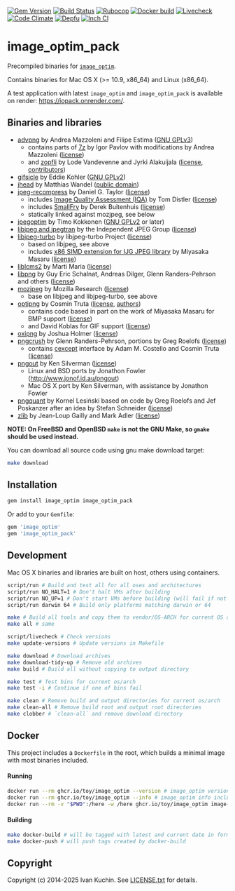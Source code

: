 [![Gem Version](https://img.shields.io/gem/v/image_optim_pack?logo=rubygems)](https://rubygems.org/gems/image_optim_pack)
[![Build Status](https://img.shields.io/github/actions/workflow/status/toy/image_optim_pack/check.yml?logo=github)](https://github.com/toy/image_optim_pack/actions/workflows/check.yml)
[![Rubocop](https://img.shields.io/github/actions/workflow/status/toy/image_optim_pack/rubocop.yml?label=rubocop&logo=rubocop)](https://github.com/toy/image_optim_pack/actions/workflows/rubocop.yml)
[![Docker build](https://img.shields.io/github/actions/workflow/status/toy/image_optim_pack/docker-build.yml?label=docker+build&logo=docker)](https://github.com/toy/image_optim_pack/actions/workflows/docker-build.yml)
[![Livecheck](https://img.shields.io/github/actions/workflow/status/toy/image_optim_pack/livecheck.yml?label=livecheck&logo=github)](https://github.com/toy/image_optim_pack/actions/workflows/livecheck.yml)
[![Code Climate](https://img.shields.io/codeclimate/maintainability/toy/image_optim_pack?logo=codeclimate)](https://codeclimate.com/github/toy/image_optim_pack)
[![Depfu](https://img.shields.io/depfu/toy/image_optim_pack)](https://depfu.com/github/toy/image_optim_pack)
[![Inch CI](https://inch-ci.org/github/toy/image_optim_pack.svg?branch=master)](https://inch-ci.org/github/toy/image_optim_pack)

# image\_optim\_pack

Precompiled binaries for [`image_optim`](https://github.com/toy/image_optim).

Contains binaries for Mac OS X (>= 10.9, x86\_64) and Linux (x86\_64).

A test application with latest `image_optim` and `image_optim_pack` is available on render: https://iopack.onrender.com/.

## Binaries and libraries

* [advpng](https://www.advancemame.it/doc-advpng.html) by Andrea Mazzoleni and Filipe Estima ([GNU GPLv3](acknowledgements/advancecomp.txt))
	* contains parts of [7z](https://7-zip.org) by Igor Pavlov with modifications by Andrea Mazzoleni ([license](acknowledgements/7z.txt))
	* and [zopfli](https://code.google.com/p/zopfli/) by Lode Vandevenne and Jyrki Alakuijala ([license](acknowledgements/zopfli.txt), [contributors](acknowledgements/zopfli-contributors.txt))
* [gifsicle](https://lcdf.org/gifsicle/) by Eddie Kohler ([GNU GPLv2](acknowledgements/gifsicle.txt))
* [jhead](https://www.sentex.ca/~mwandel/jhead/) by Matthias Wandel ([public domain](acknowledgements/jhead.txt))
* [jpeg-recompress](https://github.com/danielgtaylor/jpeg-archive) by Daniel G. Taylor ([license](acknowledgements/jpeg-archive.txt))
	* includes [Image Quality Assessment (IQA)](http://tdistler.com/iqa/) by Tom Distler ([license](acknowledgements/iqa.txt))
	* includes [SmallFry](https://github.com/dwbuiten/smallfry) by Derek Buitenhuis ([license](acknowledgements/smallfry.txt))
	* statically linked against mozjpeg, see below
* [jpegoptim](https://www.kokkonen.net/tjko/projects.html) by Timo Kokkonen ([GNU GPLv2](acknowledgements/jpegoptim.txt) or later)
* [libjpeg and jpegtran](https://ijg.org/) by the Independent JPEG Group ([license](acknowledgements/libjpeg.txt))
* [libjpeg-turbo](https://www.libjpeg-turbo.org/) by libjpeg-turbo Project ([license](acknowledgements/libjpeg-turbo.txt))
	* based on libjpeg, see above
	* includes [x86 SIMD extension for IJG JPEG library](https://cetus.sakura.ne.jp/softlab/jpeg-x86simd/jpegsimd.html) by Miyasaka Masaru ([license](acknowledgements/libjpeg-x86-simd.txt))
* [liblcms2](https://littlecms.com) by Marti Maria ([license](acknowledgements/liblcms2.txt))
* [libpng](http://libpng.org/pub/png/) by Guy Eric Schalnat, Andreas Dilger, Glenn Randers-Pehrson and others ([license](acknowledgements/libpng.txt))
* [mozjpeg](https://github.com/mozilla/mozjpeg) by Mozilla Research ([license](acknowledgements/mozjpeg.txt))
	* base on libjpeg and libjpeg-turbo, see above
* [optipng](http://optipng.sourceforge.net/) by Cosmin Truta ([license](acknowledgements/optipng.txt), [authors](acknowledgements/optipng-authors.txt))
	* contains code based in part on the work of Miyasaka Masaru for BMP support ([license](acknowledgements/bmp2png.txt))
	* and David Koblas for GIF support ([license](acknowledgements/gifread.txt))
* [oxipng](https://github.com/shssoichiro/oxipng) by Joshua Holmer ([license](acknowledgements/oxipng.txt))
* [pngcrush](https://pmt.sourceforge.io/pngcrush/) by Glenn Randers-Pehrson, portions by Greg Roelofs ([license](acknowledgements/pngcrush.txt))
	* contains [cexcept](http://www.nicemice.net/cexcept/) interface by Adam M. Costello and Cosmin Truta ([license](acknowledgements/cexcept.txt))
* [pngout](http://advsys.net/ken/utils.htm) by Ken Silverman ([license](acknowledgements/pngout.txt))
	* Linux and BSD ports by Jonathon Fowler (http://www.jonof.id.au/pngout)
	* Mac OS X port by Ken Silverman, with assistance by Jonathon Fowler
* [pngquant](https://pngquant.org/) by Kornel Lesiński based on code by Greg Roelofs and Jef Poskanzer after an idea by Stefan Schneider ([license](acknowledgements/pngquant.txt))
* [zlib](https://zlib.net/) by Jean-Loup Gailly and Mark Adler ([license](acknowledgements/zlib.txt))

**NOTE: On FreeBSD and OpenBSD `make` is not the GNU Make, so `gmake` should be used instead.**

You can download all source code using gnu make download target:

```sh
make download
```

## Installation

```sh
gem install image_optim image_optim_pack
```

Or add to your `Gemfile`:

```ruby
gem 'image_optim'
gem 'image_optim_pack'
```

## Development

Mac OS X binaries and libraries are built on host, others using containers.

```sh
script/run # Build and test all for all oses and architectures
script/run NO_HALT=1 # Don't halt VMs after building
script/run NO_UP=1 # Don't start VMs before building (will fail if not already running)
script/run darwin 64 # Build only platforms matching darwin or 64

make # Build all tools and copy them to vendor/OS-ARCH for current OS and ARCH, then test
make all # same

script/livecheck # Check versions
make update-versions # Update versions in Makefile

make download # Download archives
make download-tidy-up # Remove old archives
make build # Build all without copying to output directory

make test # Test bins for current os/arch
make test -i # Continue if one of bins fail

make clean # Remove build and output directories for current os/arch
make clean-all # Remove build root and output root directories
make clobber # `clean-all` and remove download directory
```

## Docker

This project includes a `Dockerfile` in the root, which builds a minimal image with most binaries included.

#### Running

```bash
docker run --rm ghcr.io/toy/image_optim --version # image_optim version
docker run --rm ghcr.io/toy/image_optim --info # image_optim info including bin versions
docker run --rm -v "$PWD":/here -w /here ghcr.io/toy/image_optim image-in-this-folder.jpg
```

#### Building

```bash
make docker-build # will be tagged with latest and current date in format %Y%m%d
make docker-push # will push tags created by docker-build
```

## Copyright

Copyright (c) 2014-2025 Ivan Kuchin. See [LICENSE.txt](LICENSE.txt) for details.
